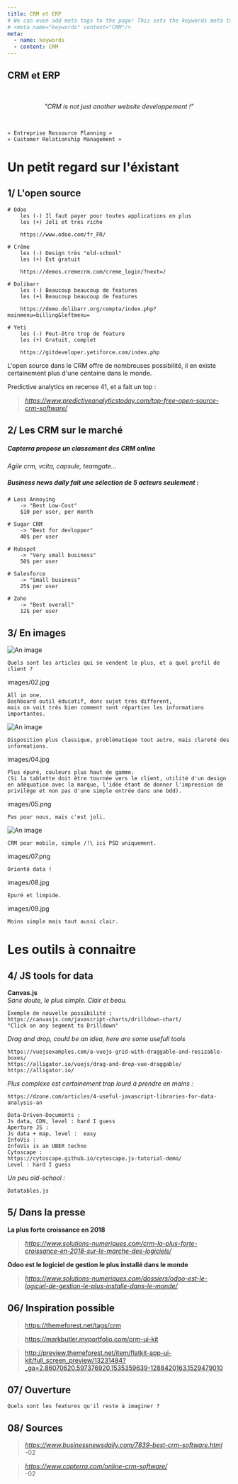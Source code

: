 ```yaml
---
title: CRM et ERP
# We can even add meta tags to the page! This sets the keywords meta tag.
# <meta name="keywords" content="CRM"/>
meta:
  - name: keywords
  - content: CRM
---
```


## CRM et ERP
<br />

_<p align="center">"CRM is not just another website developpement !"</p>_

<br />

	« Entreprise Ressource Planning »
	« Customer Relationship Management »


# Un petit regard sur l'éxistant

1/ L'open source
-------------
	# Odoo
		les (-) Il faut payer pour toutes applications en plus
		les (+) Joli et très riche
		
		https://www.odoo.com/fr_FR/

	# Crême
		les (-) Design très "old-school"
		les (+) Est gratuit

		https://demos.cremecrm.com/creme_login/?next=/

	# Dolibarr
		les (-) Beaucoup beaucoup de features
		les (+) Beaucoup beaucoup de features

		https://demo.dolibarr.org/compta/index.php?mainmenu=billing&leftmenu=

	# Yeti
		les (-) Peut-être trop de feature
		les (+) Gratuit, complet

		https://gitdeveloper.yetiforce.com/index.php

L'open source dans le CRM offre de nombreuses possibilité, il en existe certainement plus d'une centaine dans le monde.

Predictive analytics en recense 41, et a fait un top : 

>_https://www.predictiveanalyticstoday.com/top-free-open-source-crm-software/_

2/ Les CRM sur le marché
-------------

<h5>Capterra propose un classement des CRM online</h5> 

_Agile crm, vcita, capsule, teamgate..._

<h5>Business news daily fait une sélection de 5 acteurs seulement :</h5> 


	# Less Annoying
		-> "Best Low-Cost"
		$10 per user, per month

	# Sugar CRM
		-> "Best for devlopper"
		40$ per user 

	# Hubspot 
		-> "Very small business" 
		50$ per user 

	# Salesforce 
		-> "Small business"
		25$ per user 

	# Zoho 
		-> "Best overall"
		12$ per user 



3/ En images
-------------

![An image](./images/01.jpg)

	Quels sont les articles qui se vendent le plus, et a quel profil de client ?

images/02.jpg

	All in one.
	Dashboard outil éducatif, donc sujet très different, 
	mais on voit très bien comment sont réparties les informations importantes.

![An image](./images/03.jpg)

	Disposition plus classique, problèmatique tout autre, mais clareté des informations.

images/04.jpg

	Plus épuré, couleurs plus haut de gamme. 
	(Si la tablette doit être tournée vers le client, utilité d'un design en adéquation avec la marque,	l'idée étant de donner l'impression de privilège et non pas d'une simple entrée dans une bdd).
	 

images/05.png

	Pas pour nous, mais c'est joli.

![An image](./images/06.jpg)

	CRM pour mobile, simple /!\ ici PSD uniquement.

images/07.png

	Orienté data !

images/08.jpg

	Epuré et limpide.

images/09.jpg

	Moins simple mais tout aussi clair.



# Les outils à connaitre

4/ JS tools for data 
-------------
**Canvas.js** 
<br />
*Sans doute, le plus simple. Clair et beau.* 
		
	Exemple de nouvelle possibilité :
	https://canvasjs.com/javascript-charts/drilldown-chart/
	"Click on any segment to Drilldown"

*Drag and drop, could be an idea, here are some usefull tools*
<br />

	https://vuejsexamples.com/a-vuejs-grid-with-draggable-and-resizable-boxes/
	https://alligator.io/vuejs/drag-and-drop-vue-draggable/
	https://alligator.io/

*Plus complexe est certainement trop lourd à prendre en mains :*

	https://dzone.com/articles/4-useful-javascript-libraries-for-data-analysis-an

	Data-Driven-Documents :
	Js data, CDN, level : hard I guess
	Aperture JS :
	Js data + map, level :  easy
	InfoVis :
	InfoVis is an UBER techno
	Cytoscape :
	https://cytoscape.github.io/cytoscape.js-tutorial-demo/
	Level : hard I guess

*Un peu old-school :*
<br />

	Datatables.js


5/ Dans la presse
-------------
**La plus forte croissance en 2018**

>_https://www.solutions-numeriques.com/crm-la-plus-forte-croissance-en-2018-sur-le-marche-des-logiciels/_

**Odoo est le logiciel de gestion le plus installé dans le monde**
>_https://www.solutions-numeriques.com/dossiers/odoo-est-le-logiciel-de-gestion-le-plus-installe-dans-le-monde/_

06/ Inspiration possible
--------------

>https://themeforest.net/tags/crm

>https://markbutler.myportfolio.com/crm-ui-kit

>http://preview.themeforest.net/item/flatkit-app-ui-kit/full_screen_preview/13231484?_ga=2.86070620.597376920.1535359639-1288420163.1529479010


07/ Ouverture
-------------

	Quels sont les features qu'il reste à imaginer ?


08/ Sources
-------------

>_https://www.businessnewsdaily.com/7839-best-crm-software.html_ <br />
-02

>_https://www.capterra.com/online-crm-software/_ <br />
-02


